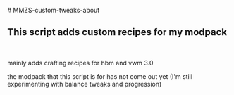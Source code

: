 <head>
  
  
  
  </head>
  <body>
  <p id="heder_main"># MMZS-custom-tweaks-about</p>
  
  <h2>This script adds custom recipes for my modpack</h2>
  <br>
  <p>mainly adds crafting recipes for hbm and vwm 3.0</p>
  <p>the modpack that this script is for has not come out yet (I'm still experimenting with balance tweaks and progression)</p>


</body>
